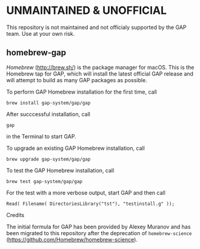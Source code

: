# UNMAINTAINED & UNOFFICIAL

This repository is not maintained and not officialy supported by the GAP team. Use at your own risk.

## homebrew-gap

*Homebrew* (<http://brew.sh/>) is the package manager for macOS.
This is the Homebrew tap for GAP, which will install the latest
official GAP release and will attempt to build as many GAP packages
as possible.

To perform GAP Homebrew installation for the first time, call

    brew install gap-system/gap/gap
    
After succcessful installation, call

    gap
    
in the Terminal to start GAP.

To upgrade an existing GAP Homebrew installation, call

    brew upgrade gap-system/gap/gap

To test the GAP Homebrew installation, call

    brew test gap-system/gap/gap

For the test with a more verbose output, start GAP and then call

    Read( Filename( DirectoriesLibrary("tst"), "testinstall.g" ));
   
Credits

The initial formula for GAP has been provided by Alexey Muranov
and has been migrated to this repository after the deprecation of 
`homebrew-science` (<https://github.com/Homebrew/homebrew-science>).
